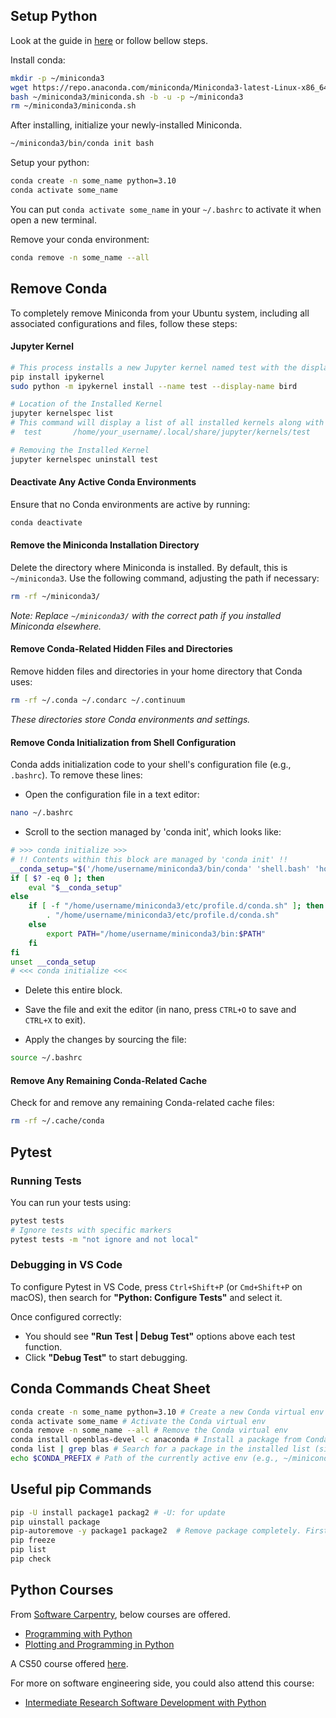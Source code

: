 ## Setup Python

Look at the guide in [here](https://docs.anaconda.com/miniconda/#quick-command-line-install) or follow bellow steps.

Install conda:
```bash
mkdir -p ~/miniconda3
wget https://repo.anaconda.com/miniconda/Miniconda3-latest-Linux-x86_64.sh -O ~/miniconda3/miniconda.sh
bash ~/miniconda3/miniconda.sh -b -u -p ~/miniconda3
rm ~/miniconda3/miniconda.sh
```

After installing, initialize your newly-installed Miniconda.
```bash
~/miniconda3/bin/conda init bash
```

Setup your python:
```bash
conda create -n some_name python=3.10
conda activate some_name
```
You can put `conda activate some_name` in your `~/.bashrc` to activate it when open a new terminal.

Remove your conda environment:
```bash
conda remove -n some_name --all
```

## Remove Conda
To completely remove Miniconda from your Ubuntu system, including all associated configurations and files, follow these steps:

#### Jupyter Kernel
```bash
# This process installs a new Jupyter kernel named test with the display name "bird".
pip install ipykernel
sudo python -m ipykernel install --name test --display-name bird

# Location of the Installed Kernel
jupyter kernelspec list
# This command will display a list of all installed kernels along with their corresponding paths. 
#  test       /home/your_username/.local/share/jupyter/kernels/test

# Removing the Installed Kernel
jupyter kernelspec uninstall test
```

#### Deactivate Any Active Conda Environments

Ensure that no Conda environments are active by running:

```bash
conda deactivate
```

#### Remove the Miniconda Installation Directory

Delete the directory where Miniconda is installed. By default, this is `~/miniconda3`. Use the following command, adjusting the path if necessary:

```bash
rm -rf ~/miniconda3/
```

*Note: Replace `~/miniconda3/` with the correct path if you installed Miniconda elsewhere.*

#### Remove Conda-Related Hidden Files and Directories

Remove hidden files and directories in your home directory that Conda uses:

```bash
rm -rf ~/.conda ~/.condarc ~/.continuum
```

*These directories store Conda environments and settings.*

#### Remove Conda Initialization from Shell Configuration

Conda adds initialization code to your shell's configuration file (e.g., `.bashrc`). To remove these lines:

- Open the configuration file in a text editor:

```bash
nano ~/.bashrc
```

- Scroll to the section managed by 'conda init', which looks like:

```bash
# >>> conda initialize >>>
# !! Contents within this block are managed by 'conda init' !!
__conda_setup="$('/home/username/miniconda3/bin/conda' 'shell.bash' 'hook' 2> /dev/null)"
if [ $? -eq 0 ]; then
    eval "$__conda_setup"
else
    if [ -f "/home/username/miniconda3/etc/profile.d/conda.sh" ]; then
        . "/home/username/miniconda3/etc/profile.d/conda.sh"
    else
        export PATH="/home/username/miniconda3/bin:$PATH"
    fi
fi
unset __conda_setup
# <<< conda initialize <<<
```

- Delete this entire block.

- Save the file and exit the editor (in nano, press `CTRL+O` to save and `CTRL+X` to exit).

- Apply the changes by sourcing the file:

```bash
source ~/.bashrc
```

#### Remove Any Remaining Conda-Related Cache

Check for and remove any remaining Conda-related cache files:

```bash
rm -rf ~/.cache/conda
```


## Pytest

### Running Tests

You can run your tests using:

```bash
pytest tests
# Ignore tests with specific markers
pytest tests -m "not ignore and not local"
```

### Debugging in VS Code

To configure Pytest in VS Code, press `Ctrl+Shift+P` (or `Cmd+Shift+P` on macOS), then search for **"Python: Configure Tests"** and select it.

Once configured correctly:
- You should see **"Run Test | Debug Test"** options above each test function.
- Click **"Debug Test"** to start debugging.


## Conda Commands Cheat Sheet

```bash
conda create -n some_name python=3.10 # Create a new Conda virtual env
conda activate some_name # Activate the Conda virtual env
conda remove -n some_name --all # Remove the Conda virtual env
conda install openblas-devel -c anaconda # Install a package from Conda
conda list | grep blas # Search for a package in the installed list (similar to `pip freeze | grep blas`)
echo $CONDA_PREFIX # Path of the currently active env (e.g., ~/miniconda3/envs/some_name)
```

## Useful pip Commands

```bash
pip -U install package1 packag2 # -U: for update
pip uinstall package
pip-autoremove -y package1 package2  # Remove package completely. First install `pip install -y pip-autoremove`
pip freeze
pip list
pip check
```

## Python Courses

From [Software Carpentry](https://software-carpentry.org/lessons), below courses are offered. 

- [Programming with Python](https://swcarpentry.github.io/python-novice-inflammation/)
- [Plotting and Programming in Python](https://swcarpentry.github.io/python-novice-gapminder)

A CS50 course offered [here](https://cs50.harvard.edu/python/).

For more on software engineering side, you could also attend this course:
- [Intermediate Research Software Development with Python](https://www.esciencecenter.nl/event/intermediate-research-software-development-with-python-3)



